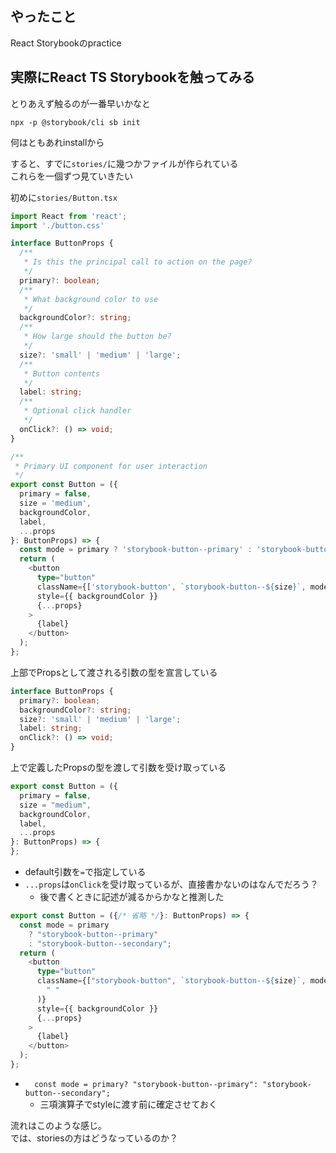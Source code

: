 ## やったこと
React Storybookのpractice  

## 実際にReact TS Storybookを触ってみる
とりあえず触るのが一番早いかなと  

```shell
npx -p @storybook/cli sb init
```

何はともあれinstallから  

すると、すでに`stories/`に幾つかファイルが作られている  
これらを一個ずつ見ていきたい  

初めに`stories/Button.tsx`
```ts
import React from 'react';
import './button.css'

interface ButtonProps {
  /**
   * Is this the principal call to action on the page?
   */
  primary?: boolean;
  /**
   * What background color to use
   */
  backgroundColor?: string;
  /**
   * How large should the button be?
   */
  size?: 'small' | 'medium' | 'large';
  /**
   * Button contents
   */
  label: string;
  /**
   * Optional click handler
   */
  onClick?: () => void;
}

/**
 * Primary UI component for user interaction
 */
export const Button = ({
  primary = false,
  size = 'medium',
  backgroundColor,
  label,
  ...props
}: ButtonProps) => {
  const mode = primary ? 'storybook-button--primary' : 'storybook-button--secondary';
  return (
    <button
      type="button"
      className={['storybook-button', `storybook-button--${size}`, mode].join(' ')}
      style={{ backgroundColor }}
      {...props}
    >
      {label}
    </button>
  );
};
```

上部でPropsとして渡される引数の型を宣言している  
```ts
interface ButtonProps {
  primary?: boolean;
  backgroundColor?: string;
  size?: 'small' | 'medium' | 'large';
  label: string;
  onClick?: () => void;
}
```

上で定義したPropsの型を渡して引数を受け取っている
```ts
export const Button = ({
  primary = false,
  size = "medium",
  backgroundColor,
  label,
  ...props
}: ButtonProps) => {
};
```
- default引数を`=`で指定している
- `...props`は`onClick`を受け取っているが、直接書かないのはなんでだろう？
  - 後で書くときに記述が減るからかなと推測した

```ts
export const Button = ({/* 省略 */}: ButtonProps) => {
  const mode = primary
    ? "storybook-button--primary"
    : "storybook-button--secondary";
  return (
    <button
      type="button"
      className={["storybook-button", `storybook-button--${size}`, mode].join(
        " "
      )}
      style={{ backgroundColor }}
      {...props}
    >
      {label}
    </button>
  );
};
```
- `  const mode = primary? "storybook-button--primary": "storybook-button--secondary";`
  - 三項演算子でstyleに渡す前に確定させておく

流れはこのような感じ。  
では、storiesの方はどうなっているのか？  


